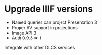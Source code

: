 # Upgrade IIIF versions

* Named queries can project Presentation 3
* Proper AV support in projections
* Image API 3
* Auth 0.9.3 => 1

Integrate with other DLCS services

